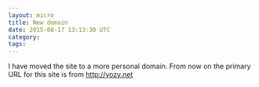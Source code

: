 ```yaml
---
layout: micro
title: New domain
date: 2015-08-17 13:13:30 UTC
category:
tags:
---
```


I have moved the site to a more personal domain. From now on the primary URL
for this site is from <http://yozy.net>

